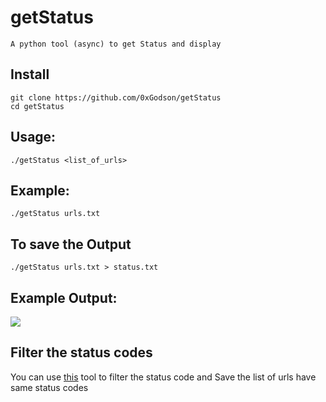 # getStatus

    A python tool (async) to get Status and display
    
 ## Install 
 
    git clone https://github.com/0xGodson/getStatus
    cd getStatus


## Usage:

    ./getStatus <list_of_urls>

## Example:
 
    ./getStatus urls.txt 
    
## To save the Output

    ./getStatus urls.txt > status.txt
    

## Example Output:

<img src="https://i.imgur.com/V5FyJwM.png">
    
## Filter the status codes

You can use <a href='https://github.com/0xGodson/filterStatus/'>this</a> tool to filter the status code and Save the list of urls have same status codes
    

